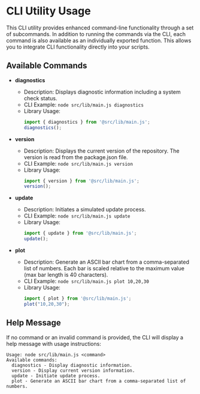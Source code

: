 # CLI Utility Usage

This CLI utility provides enhanced command-line functionality through a set of subcommands. In addition to running the commands via the CLI, each command is also available as an individually exported function. This allows you to integrate CLI functionality directly into your scripts.

## Available Commands

- **diagnostics**
  - Description: Displays diagnostic information including a system check status.
  - CLI Example: `node src/lib/main.js diagnostics`
  - Library Usage:
    ```js
    import { diagnostics } from '@src/lib/main.js';
    diagnostics();
    ```

- **version**
  - Description: Displays the current version of the repository. The version is read from the package.json file.
  - CLI Example: `node src/lib/main.js version`
  - Library Usage:
    ```js
    import { version } from '@src/lib/main.js';
    version();
    ```

- **update**
  - Description: Initiates a simulated update process.
  - CLI Example: `node src/lib/main.js update`
  - Library Usage:
    ```js
    import { update } from '@src/lib/main.js';
    update();
    ```

- **plot**
  - Description: Generate an ASCII bar chart from a comma-separated list of numbers. Each bar is scaled relative to the maximum value (max bar length is 40 characters).
  - CLI Example: `node src/lib/main.js plot 10,20,30`
  - Library Usage:
    ```js
    import { plot } from '@src/lib/main.js';
    plot("10,20,30");
    ```

## Help Message

If no command or an invalid command is provided, the CLI will display a help message with usage instructions:

```
Usage: node src/lib/main.js <command>
Available commands:
  diagnostics - Display diagnostic information.
  version - Display current version information.
  update - Initiate update process.
  plot - Generate an ASCII bar chart from a comma-separated list of numbers.
```